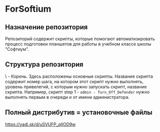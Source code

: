 # ForSoftium

## Назначение репозитория

Репозиторий содержит скрипты, которые помогают автоматизировать процесс подготовки планшетов для работы в учебном классе школы "Софтиум".

## Структура репозитория

\	- 	*Корень*.
	Здесь расположены основные скрипты. 
	Название скрипта содержит номер шага, на котором этот скрипт нужно выполнять, уровень привелегий, с которым нужно запускать скрипт, название скрипта.
	Например, скрипт step 1 - `admin - Turn_Off_Defender` нужно выполнять первым в очереди и от имени администратора.



## Полный дистрибутив = установочные файлы

https://yadi.sk/d/uSVUFP_qllOD9w
